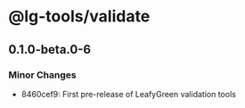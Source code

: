 # @lg-tools/validate

## 0.1.0-beta.0-6

### Minor Changes

- 8460cef9: First pre-release of LeafyGreen validation tools
